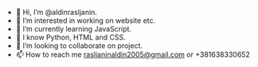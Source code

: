 - 👋 Hi, I’m @aldinrasljanin.
- 👀 I’m interested in working on website etc.
- 🌱 I’m currently learning JavaScript.
- 🧠 I know Python, HTML and CSS.
- 💞️ I’m looking to collaborate on project.
- 📫 How to reach me rasljaninaldin2005@gmail.com or +381638330652

<!---
aldinrasljanin/aldinrasljanin is a ✨ special ✨ repository because its `README.md` (this file) appears on your GitHub profile.
You can click the Preview link to take a look at your changes.
--->
